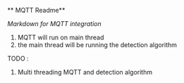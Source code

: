** MQTT Readme**

*Markdown for MQTT integration*

1. MQTT will run on main thread
2. the main thread will be running the detection algorithm

TODO :
1. Multi threading MQTT and detection algorithm